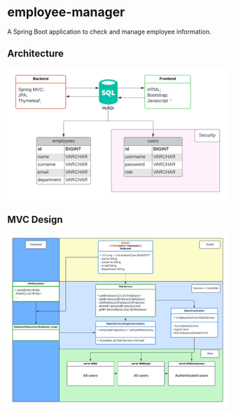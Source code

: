 # employee-manager
A Spring Boot application to check and manage employee information.


## Architecture
![architecture](/src/main/resources/static/img/architecture.png)

## MVC Design
![design](/src/main/resources/static/img/MVC.png)